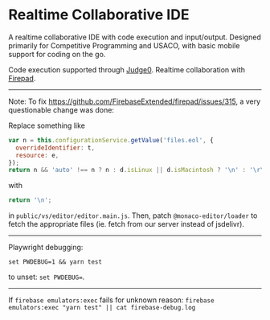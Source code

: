 # Realtime Collaborative IDE

A realtime collaborative IDE with code execution and input/output. Designed primarily for Competitive Programming and USACO, with basic mobile support for coding on the go.

Code execution supported through [Judge0](https://judge0.com/). Realtime collaboration with [Firepad](https://firepad.io/).

---

Note: To fix https://github.com/FirebaseExtended/firepad/issues/315, a very questionable change was done:

Replace something like

```javascript
var n = this.configurationService.getValue('files.eol', {
  overrideIdentifier: t,
  resource: e,
});
return n && 'auto' !== n ? n : d.isLinux || d.isMacintosh ? '\n' : '\r\n';
```

with

```javascript
return '\n';
```

in `public/vs/editor/editor.main.js`. Then, patch `@monaco-editor/loader` to fetch the appropriate files (ie. fetch from our server instead of jsdelivr).

---

Playwright debugging:

```
set PWDEBUG=1 && yarn test
```

to unset: `set PWDEBUG=`.

---

If `firebase emulators:exec` fails for unknown reason: `firebase emulators:exec "yarn test" || cat firebase-debug.log`
